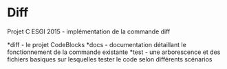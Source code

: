 # Diff
Projet C ESGI 2015 - implémentation de la commande diff

*diff - le projet CodeBlocks
*docs - documentation détaillant le fonctionnement de la commande existante
*test - une arborescence et des fichiers basiques sur lesquelles tester le code selon différents scénarios


